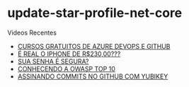 # update-star-profile-net-core

Videos Recentes
<!-- YOUTUBE:START -->
- [CURSOS GRATUITOS DE AZURE DEVOPS E GITHUB](https://www.youtube.com/watch?v=Z8uJDt4KJ2o)
- [É REAL O IPHONE DE R$230,00???](https://www.youtube.com/watch?v=nPIevjlwYe4)
- [SUA SENHA É SEGURA?](https://www.youtube.com/watch?v=h84QhWngDtc)
- [CONHECENDO A OWASP TOP 10](https://www.youtube.com/watch?v=WFzmw66v2sg)
- [ASSINANDO COMMITS NO GITHUB COM YUBIKEY](https://www.youtube.com/watch?v=jOln7esoP08)
<!-- YOUTUBE:END -->

